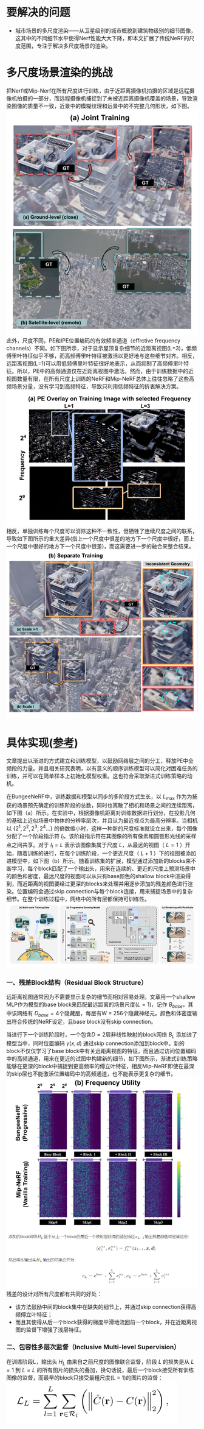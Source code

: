 # 要解决的问题
* 城市场景的多尺度渲染——从卫星级别的城市概貌到建筑物级别的细节图像，这其中的不同细节水平使得Nerf性能大大下降，即本文扩展了传统NeRF的尺度范围，专注于解决多尺度场景的渲染。

# 多尺度场景渲染的挑战
把Nerf或Mip-Nerf在所有尺度进行训练，由于近距离摄像机拍摄的区域是远程摄像机拍摄的一部分，而远程摄像机捕捉到了未被近距离摄像机覆盖的场景，导致渲染图像的质量不一致，近景中的模糊纹理和远景中的不完整几何形状，如下图。  
![Joint-Training](https://github.com/gjgjgjfff/Nerf_Learn/blob/main/img/BungeeNerf/Joint-Training.png)  
此外，尺度不同，PE和IPE位置编码的有效频率通道（effrctive frequency channels）不同。如下图所示，对于显示屋顶复杂细节的近距离视图(L=3)，低频傅里叶特征似乎不够，而高频傅里叶特征被激活以更好地与这些细节对齐。相反，远距离视图(L=1)可以用低频傅里叶特征很好地表示，从而抑制了高频傅里叶特征。所以，PE中的高频通道仅在近距离视图中激活。然而，由于训练数据中的近视图数量有限，在所有尺度上训练的NeRF和Mip-NeRF总体上往往忽略了这些高频场景分量，没有学习到高频特征，导致只利用低频特征的折衷解决方案。  
![PE-effrctive-frequency-channels](https://github.com/gjgjgjfff/Nerf_Learn/blob/main/img/BungeeNerf/PE-effrctive-frequency-channels.png)  
相反，单独训练每个尺度可以消除这种不一致性，但牺牲了连续尺度之间的联系，导致如下图所示的重大差异(指上一个尺度中很差的地方下一个尺度中很好，而上一个尺度中很好的地方下一个尺度中很差)，而这需要进一步的融合来整合结果。  
![Separate-Training](https://github.com/gjgjgjfff/Nerf_Learn/blob/main/img/BungeeNerf/Separate-Training.png)  

# 具体实现([参考](https://blog.csdn.net/weixin_44292547/article/details/126436193))
文章提出以渐进的方式建立和训练模型，以鼓励网络层之间的分工，释放PE中全频段的力量。并且相关研究表明，以有意义的顺序训练模型可以简化对困难任务的训练，并可以在简单样本上初始化模型权重。这也符合采取渐进式训练策略的动机。  

在BungeeNeRF中，训练数据和模型以同步的多阶段方式生长，以 ${L_{\max }}$ 作为为捕获的场景预先确定的训练阶段的总数，同时也离散了相机和场景之间的连续距离，如下图（a）所示。在实验中，根据摄像机距离对训练数据进行划分，在投影几何的基础上近似场景中物体的分辨率层次，并且认为最近视点为最高分辨率。当相机以 $\{ {2^1},{2^2},{2^3},{2^4}...\}$ 的倍数缩小时，这样一种新的尺度标准就设立出来，每个图像分配了一个阶段指示符 ${I_l}$，该阶段指示符在其图像的所有像素和圆锥形光线的采样点之间共享。对于 ${I_l} = L$ 表示该图像集属于尺度 $L$，从最远的视图（ $L = 1$ ）开始，随着训练的进行，在每个训练阶段，一个更近尺度（ $L + 1$ ）下的视图被添加进模型中，如下图（b）所示。随着训练集的扩展，模型通过添加新的blocks来不断学习，每个block匹配了一个输出头，用来在连续的、更近的尺度上预测场景中的颜色和密度，最远尺度的视图可以从只有base颜色的shallow block中渲染得到，而近距离的视图要经过更深的blocks来处理并用逐步添加的残差颜色进行渲染。位置编码会通过skip connection与每个block连接，用来捕捉场景中的复杂细节。在整个训练过程中，网络中的所有层都保持可训练性。
![pipline](https://github.com/gjgjgjfff/Nerf_Learn/blob/main/img/BungeeNerf/pipline.png)
### 一、残差Block结构（Residual Block Structure）
远距离视图通常因为不需要显示复杂的细节而相对容易处理。文章用一个shallow MLP作为模型的base block来匹配最远距离的场景尺度($L = 1$)，记作 ${B_{base}}$，其中该网络有 ${D_{base}} = 4$个隐藏层，每层有W = 256个隐藏神经元。颜色和体密度输出符合传统的NeRF设定，且base block没有skip connection。  

当进行下一个训练阶段时，一个包含$D = 2$层非线性映射的block网络 ${B_{L}}$ 添加进了模型当中，同时位置编码 $\gamma (x,d)$ 通过skip connection添加到block中。新的block不仅仅学习了base block中有关远距离视图的特征，而且通过访问位置编码中的高频通道，用来在更近的试图中构建新的细节，如下图所示，渐进式训练策略能够在更深的block中捕捉到更高频率的傅立叶特征，相反Mip-NeRF即使在最深的skip层也不能激活位置编码中的高频通道，也不能表示更复杂的细节。  
![Frequency-Utility](https://github.com/gjgjgjfff/Nerf_Learn/blob/main/img/BungeeNerf/Frequency-Utility.png)  
![formula](https://github.com/gjgjgjfff/Nerf_Learn/blob/main/img/BungeeNerf/formula.png)  
残差的设计对所有尺度都有共同的好处：
* 该方法鼓励中间的block集中在缺失的细节上，并通过skip connection获得高频傅立叶特征；
* 而且其使得从后一个block获得的梯度平滑地流回前一个block，并在近距离视图的监督下增强了浅层特征。
### 二、包容性多层次监督（Inclusive Multi-level Supervision）
在训练阶段L，输出头 ${H_L}$ 由来自之前尺度的图像联合监督，阶段 $L$ 的损失是从 $L = 1$ 到 $L = L$ 的所有图片的损失的叠加，换句话说，最后一个block接受所有训练图像的监督，而最早的block只接受最粗尺度(L = 1)的图片的监督：
![Multi-level-Supervision](https://github.com/gjgjgjfff/Nerf_Learn/blob/main/img/BungeeNerf/Multi-level-Supervision.png)
